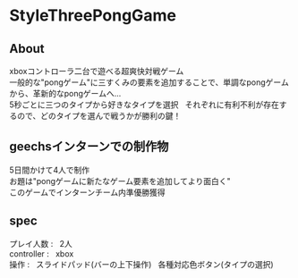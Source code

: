 # StyleThreePongGame
## About
xboxコントローラ二台で遊べる超爽快対戦ゲーム  
一般的な"pongゲーム"に三すくみの要素を追加することで、単調なpongゲームから、革新的なpongゲームへ...  
5秒ごとに三つのタイプから好きなタイプを選択  
それぞれに有利不利が存在するので、どのタイプを選んで戦うかが勝利の鍵！  

## geechsインターンでの制作物
5日間かけて4人で制作  
お題は"pongゲームに新たなゲーム要素を追加してより面白く"  
このゲームでインターンチーム内準優勝獲得  

## spec
プレイ人数 :   
2人  
controller :   
xbox  
操作 :   
スライドパッド(バーの上下操作)   
各種対応色ボタン(タイプの選択)  
